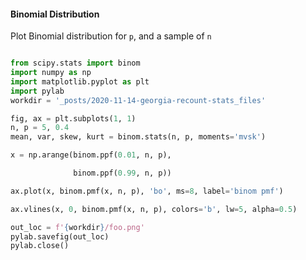 

#### Binomial Distribution
Plot Binomial distribution for `p`, and a sample of `n`
```python

from scipy.stats import binom
import numpy as np
import matplotlib.pyplot as plt
import pylab
workdir = '_posts/2020-11-14-georgia-recount-stats_files'       

fig, ax = plt.subplots(1, 1)
n, p = 5, 0.4
mean, var, skew, kurt = binom.stats(n, p, moments='mvsk')

x = np.arange(binom.ppf(0.01, n, p),

              binom.ppf(0.99, n, p))

ax.plot(x, binom.pmf(x, n, p), 'bo', ms=8, label='binom pmf')

ax.vlines(x, 0, binom.pmf(x, n, p), colors='b', lw=5, alpha=0.5)

out_loc = f'{workdir}/foo.png'
pylab.savefig(out_loc)
pylab.close()
```
